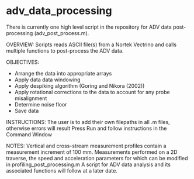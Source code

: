 # adv_data_processing

There is currently one high level script in the repository for ADV data post-processing (adv_post_process.m).

OVERVIEW:
Scripts reads ASCII file(s) from a Nortek Vectrino and calls multiple functions to post-process the ADV data.

OBJECTIVES:
- Arrange the data into appropriate arrays
- Apply data data windowing
- Apply despiking algorithm (Goring and Nikora (2002))
- Apply rotational corrections to the data to account for any probe misalignment
- Determine noise floor
- Save data

INSTRUCTIONS:
The user is to add their own filepaths in all .m files, otherwise errors will result
Press Run and follow instructions in the Command Window

NOTES:
Vertical and cross-stream measurement profiles contain a measurement increment of 100 mm. 
Measurements performed on a 2D traverse, the speed and acceleration parameters for which can be modified in profiling_post_processing.m
A script for ADV data analysis and its associated functions will follow at a later date.
